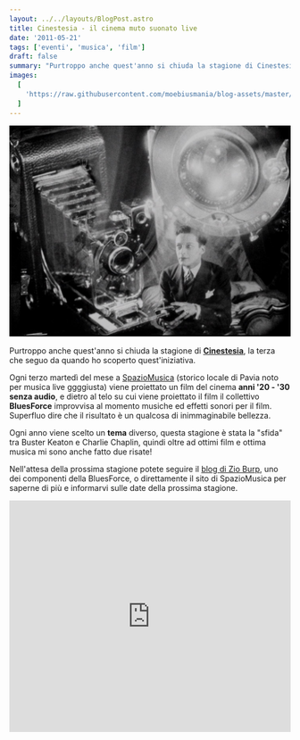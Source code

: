 ```yaml
---
layout: ../../layouts/BlogPost.astro
title: Cinestesia - il cinema muto suonato live
date: '2011-05-21'
tags: ['eventi', 'musica', 'film']
draft: false
summary: "Purtroppo anche quest'anno si chiuda la stagione di Cinestesia, la terza che seguo da quando ho scoperto quest'iniziativa."
images:
  [
    'https://raw.githubusercontent.com/moebiusmania/blog-assets/master/images/2011/10580782_1510345499210909_9183605874042474376_o.jpg',
  ]
---
```


![Una scena del film](https://raw.githubusercontent.com/moebiusmania/blog-assets/master/images/2011/10580782_1510345499210909_9183605874042474376_o.jpg)

Purtroppo anche quest'anno si chiuda la stagione di **[Cinestesia](https://www.facebook.com/cinestesia.pavia)**, la terza che seguo da quando ho scoperto quest'iniziativa.

Ogni terzo martedì del mese a [SpazioMusica](http://www.spaziomusicapavia.it/) (storico locale di Pavia noto per musica live ggggiusta) viene proiettato un film del cinema **anni '20 - '30 senza audio**, e dietro al telo su cui viene proiettato il film il collettivo **BluesForce** improvvisa al momento musiche ed effetti sonori per il film. Superfluo dire che il risultato è un qualcosa di inimmaginabile bellezza.

Ogni anno viene scelto un **tema** diverso, questa stagione è stata la "sfida" tra Buster Keaton e Charlie Chaplin, quindi oltre ad ottimi film e ottima musica mi sono anche fatto due risate!

Nell'attesa della prossima stagione potete seguire il [blog di Zio Burp](http://www.zioburp.net/), uno dei componenti della BluesForce, o direttamente il sito di SpazioMusica per saperne di più e informarvi sulle date della prossima stagione.

<iframe width="100%" height="415" src="https://www.youtube.com/embed/JnOmGNCtAek" frameBorder="0" allowFullScreen></iframe>

